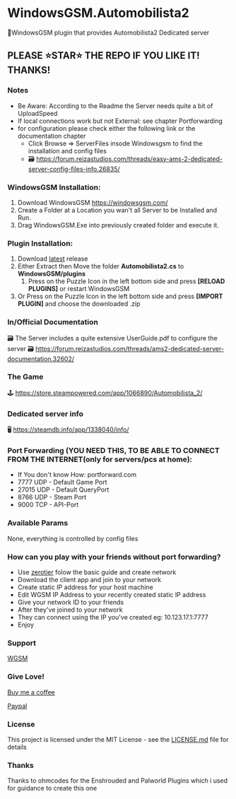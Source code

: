 # WindowsGSM.Automobilista2
🧩WindowsGSM plugin that provides Automobilista2 Dedicated server

## PLEASE ⭐STAR⭐ THE REPO IF YOU LIKE IT! THANKS!

### Notes
- Be Aware: According to the Readme the Server needs quite a bit of UploadSpeed
- If local connections work but not External: see chapter Portforwarding
- for configuration please check either the following link or the documentation chapter
  - Click Browse => ServerFiles insode Windowsgsm to find the installation and config files
  - 🗃️ https://forum.reizastudios.com/threads/easy-ams-2-dedicated-server-config-files-info.26835/

### WindowsGSM Installation: 
1. Download  WindowsGSM https://windowsgsm.com/ 
2. Create a Folder at a Location you wan't all Server to be Installed and Run.
3. Drag WindowsGSM.Exe into previously created folder and execute it.

### Plugin Installation:
1. Download [latest](https://https://github.com/Raziel7893/WindowsGSM.Automobilista2/releases/latest) release
2. Either Extract then Move the folder **Automobilista2.cs** to **WindowsGSM/plugins** 
    1. Press on the Puzzle Icon in the left bottom side and press **[RELOAD PLUGINS]** or restart WindowsGSM
3. Or Press on the Puzzle Icon in the left bottom side and press **[IMPORT PLUGIN]** and choose the downloaded .zip

### In/Official Documentation
🗃️ The Server includes a quite extensive UserGuide.pdf to configure the server
🗃️ https://forum.reizastudios.com/threads/ams2-dedicated-server-documentation.32602/

### The Game
🕹️ https://store.steampowered.com/app/1066890/Automobilista_2/

### Dedicated server info
🖥️ https://steamdb.info/app/1338040/info/

### Port Forwarding (YOU NEED THIS, TO BE ABLE TO CONNECT FROM THE INTERNET(only for servers/pcs at home):
- If You don't know How: portforward.com
- 7777 UDP - Default Game Port
- 27015 UDP - Default QueryPort
- 8766 UDP - Steam Port
- 9000 TCP - API-Port


### Available Params
None, everything is controlled by config files

### How can you play with your friends without port forwarding?
- Use [zerotier](https://www.zerotier.com/) folow the basic guide and create network
- Download the client app and join to your network
- Create static IP address for your host machine
- Edit WGSM IP Address to your recently created static IP address
- Give your network ID to your friends
- After they've joined to your network
- They can connect using the IP you've created eg: 10.123.17.1:7777
- Enjoy

### Support
[WGSM](https://discord.com/channels/590590698907107340/645730252672335893)

### Give Love!
[Buy me a coffee](https://ko-fi.com/raziel7893)

[Paypal](https://paypal.me/raziel7893)

### License
This project is licensed under the MIT License - see the <a href="https://github.com/raziel7893/WindowsGSM.Automobilista2/blob/main/LICENSE">LICENSE.md</a> file for details

### Thanks
Thanks to ohmcodes for the Enshrouded and Palworld Plugins which i used for guidance to create this one
